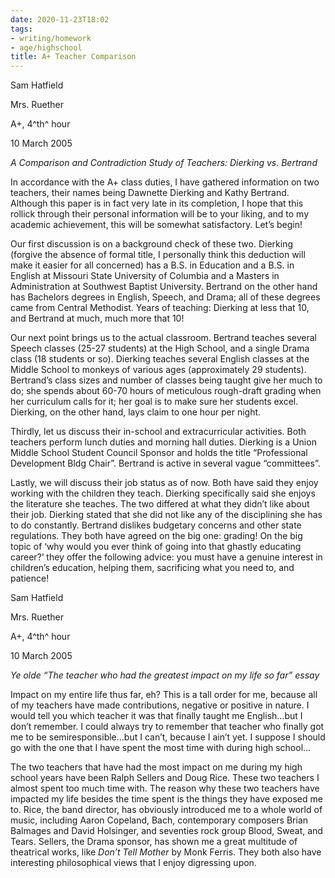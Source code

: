 ```yaml
---
date: 2020-11-23T18:02
tags:
- writing/homework
- age/highschool
title: A+ Teacher Comparison
---
```


Sam Hatfield

Mrs. Ruether

A+, 4^th^ hour

10 March 2005

*A Comparison and Contradiction Study of Teachers: Dierking vs. Bertrand*

In accordance with the A+ class duties, I have gathered information on two teachers, their names being Dawnette Dierking and Kathy Bertrand. Although this paper is in fact very late in its completion, I hope that this rollick through their personal information will be to your liking, and to my academic achievement, this will be somewhat satisfactory. Let’s begin!

Our first discussion is on a background check of these two. Dierking (forgive the absence of formal title, I personally think this deduction will make it easier for all concerned) has a B.S. in Education and a B.S. in English at Missouri State University of Columbia and a Masters in Administration at Southwest Baptist University. Bertrand on the other hand has Bachelors degrees in English, Speech, and Drama; all of these degrees came from Central Methodist. Years of teaching: Dierking at less that 10, and Bertrand at much, much more that 10!

Our next point brings us to the actual classroom. Bertrand teaches several Speech classes (25-27 students) at the High School, and a single Drama class (18 students or so). Dierking teaches several English classes at the Middle School to monkeys of various ages (approximately 29 students). Bertrand’s class sizes and number of classes being taught give her much to do; she spends about 60-70 hours of meticulous rough-draft grading when her curriculum calls for it; her goal is to make sure her students excel. Dierking, on the other hand, lays claim to one hour per night.

Thirdly, let us discuss their in-school and extracurricular activities. Both teachers perform lunch duties and morning hall duties. Dierking is a Union Middle School Student Council Sponsor and holds the title “Professional Development Bldg Chair”. Bertrand is active in several vague “committees”.

Lastly, we will discuss their job status as of now. Both have said they enjoy working with the children they teach. Dierking specifically said she enjoys the literature she teaches. The two differed at what they didn’t like about their job. Dierking stated that she did not like any of the disciplining she has to do constantly. Bertrand dislikes budgetary concerns and other state regulations. They both have agreed on the big one: grading! On the big topic of ‘why would you ever think of going into that ghastly educating career?’ they offer the following advice: you must have a genuine interest in children’s education, helping them, sacrificing what you need to, and patience!

Sam Hatfield

Mrs. Ruether

A+, 4^th^ hour

10 March 2005

*Ye olde “The teacher who had the greatest impact on my life so far” essay*

Impact on my entire life thus far, eh? This is a tall order for me, because all of my teachers have made contributions, negative or positive in nature. I would tell you which teacher it was that finally taught me English…but I don’t remember. I could always try to remember that teacher who finally got me to be semiresponsible…but I can’t, because I ain’t yet. I suppose I should go with the one that I have spent the most time with during high school…

The two teachers that have had the most impact on me during my high school years have been Ralph Sellers and Doug Rice. These two teachers I almost spent too much time with. The reason why these two teachers have impacted my life besides the time spent is the things they have exposed me to. Rice, the band director, has obviously introduced me to a whole world of music, including Aaron Copeland, Bach, contemporary composers Brian Balmages and David Holsinger, and seventies rock group Blood, Sweat, and Tears. Sellers, the Drama sponsor, has shown me a great multitude of theatrical works, like *Don’t Tell Mother* by Monk Ferris. They both also have interesting philosophical views that I enjoy digressing upon.
